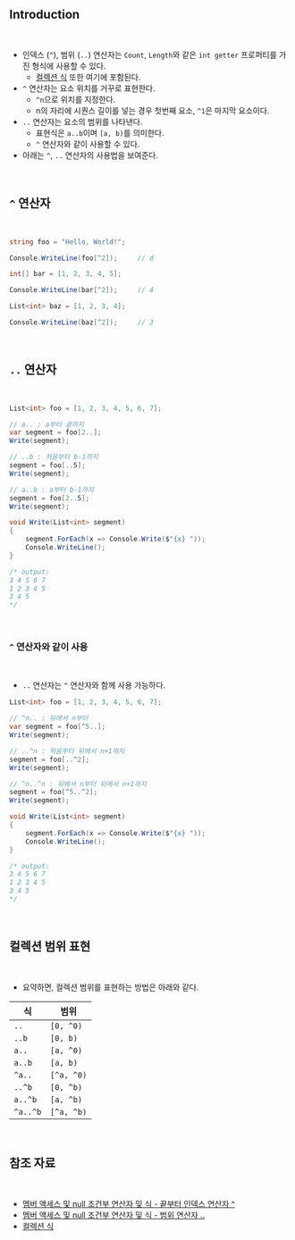 ## Introduction

<br>

- 인덱스 (`^`), 범위 (`..`) 연산자는 `Count`, `Length`와 같은 `int getter` 프로퍼티를 가진 형식에 사용할 수 있다.
    - [컬렉션 식](https://peponi-paradise.tistory.com/entry/C-Language-Collection-expression) 또한 여기에 포함된다.
- `^` 연산자는 요소 위치를 거꾸로 표현한다.
    - `^n`으로 위치를 지정한다.
    - n의 자리에 시퀀스 길이를 넣는 경우 첫번째 요소, `^1`은 마지막 요소이다.
- `..` 연산자는 요소의 범위를 나타낸다.
    - 표현식은 `a..b`이며 `[a, b)`를 의미한다.
    - `^` 연산자와 같이 사용할 수 있다.
- 아래는 `^`, `..` 연산자의 사용법을 보여준다.

<br>

## `^` 연산자

<br>

```cs
string foo = "Hello, World!";

Console.WriteLine(foo[^2]);     // d

int[] bar = [1, 2, 3, 4, 5];

Console.WriteLine(bar[^2]);     // 4

List<int> baz = [1, 2, 3, 4];

Console.WriteLine(baz[^2]);     // 3
```

<br>

## `..` 연산자

<br>

```cs
List<int> foo = [1, 2, 3, 4, 5, 6, 7];

// a.. : a부터 끝까지
var segment = foo[2..];
Write(segment);

// ..b : 처음부터 b-1까지
segment = foo[..5];
Write(segment);

// a..b : a부터 b-1까지
segment = foo[2..5];
Write(segment);

void Write(List<int> segment)
{
    segment.ForEach(x => Console.Write($"{x} "));
    Console.WriteLine();
}

/* output:
3 4 5 6 7
1 2 3 4 5
3 4 5
*/
```

<br>

### `^` 연산자와 같이 사용

<br>

- `..` 연산자는 `^` 연산자와 함께 사용 가능하다.

```cs
List<int> foo = [1, 2, 3, 4, 5, 6, 7];

// ^n.. : 뒤에서 n부터
var segment = foo[^5..];
Write(segment);

// ..^n : 처음부터 뒤에서 n+1까지
segment = foo[..^2];
Write(segment);

// ^n..^n : 뒤에서 n부터 뒤에서 n+1까지
segment = foo[^5..^2];
Write(segment);

void Write(List<int> segment)
{
    segment.ForEach(x => Console.Write($"{x} "));
    Console.WriteLine();
}

/* output:
3 4 5 6 7
1 2 3 4 5
3 4 5
*/
```

<br>

## 컬렉션 범위 표현

<br>

- 요약하면, 컬렉션 범위를 표현하는 방법은 아래와 같다.

|식|범위|
|--|---|
|`..`|`[0, ^0)`|
|`..b`|`[0, b)`|
|`a..`|`[a, ^0)`|
|`a..b`|`[a, b)`|
|`^a..`|`[^a, ^0)`|
|`..^b`|`[0, ^b)`|
|`a..^b`|`[a, ^b)`|
|`^a..^b`|`[^a, ^b)`|

<br>

## 참조 자료

<br>

- [멤버 액세스 및 null 조건부 연산자 및 식 - 끝부터 인덱스 연산자 ^](https://learn.microsoft.com/ko-kr/dotnet/csharp/language-reference/operators/member-access-operators#index-from-end-operator-)
- [멤버 액세스 및 null 조건부 연산자 및 식 - 범위 연산자 ..](https://learn.microsoft.com/ko-kr/dotnet/csharp/language-reference/operators/member-access-operators#range-operator-)
- [컬렉션 식](https://peponi-paradise.tistory.com/entry/C-Language-Collection-expression)